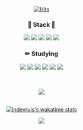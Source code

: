 <div align="center">

[![Hits](https://hits.seeyoufarm.com/api/count/incr/badge.svg?url=https%3A%2F%2Fgithub.com%2Findevruis%2Fhit-counter&count_bg=%23FFA8A8&title_bg=%23FF669B&icon=&icon_color=%23FFFFFF&title=hits&edge_flat=false)](https://hits.seeyoufarm.com)


<h3>🖤 Stack 🖤</h3>
  <img src="https://img.shields.io/badge/HTML-E34F26?style=flat&logo=HTML5&logoColor=white"/>
  <img src="https://img.shields.io/badge/CSS-1572B6?style=flat&logo=CSS3&logoColor=white"/>
  <img src="https://img.shields.io/badge/JavaScript-F7DF1E?style=flat&logo=JavaScript&logoColor=white"/>
  <img src="https://img.shields.io/badge/C-A8B9CC?style=flat&logo=c&logoColor=white"/>
  <img src="https://img.shields.io/badge/Sass-CC6699?style=flat&logo=Sass&logoColor=white"/>

  <h3>✏ Studying</h3>
  <img src="https://img.shields.io/badge/React-61DAFB?style=flat&logo=React&logoColor=white"/>
  <img src="https://img.shields.io/badge/Node.js-339933?style=flat&logo=Node.js&logoColor=white"/>
  <img src="https://img.shields.io/badge/MongoDB-47A248?style=flat&logo=MongoDB&logoColor=white"/>
  <img src="https://img.shields.io/badge/Python-3776AB?style=flat&logo=Python&logoColor=white"/>
  <img src="https://img.shields.io/badge/C++-00599C?style=flat-square&logo=cplusplus&logoColor=white"/>
  <img src="https://img.shields.io/badge/Next.js-000000?style=flat-square&logo=Next.js&logoColor=white"/>

<br><br>
<img src="https://github-readme-stats.vercel.app/api?username=indevruis&show_icons=true">
<br><br>
  
[![indevruis's wakatime stats](https://github-readme-stats.vercel.app/api/wakatime?username=indevruis&layout=compact&count_private=true)](https://github.com/anuraghazra/github-readme-stats)

<img src="https://github-readme-stats.vercel.app/api/top-langs/?username=indevruis&layout=compact">
</div>


<!--
**indevruis/indevruis** is a ✨ _special_ ✨ repository because its `README.md` (this file) appears on your GitHub profile.

Here are some ideas to get you started:

- 🔭 I’m currently working on ...
- 🌱 I’m currently learning ...
- 👯 I’m looking to collaborate on ...
- 🤔 I’m looking for help with ...
- 💬 Ask me about ...
- 📫 How to reach me: ...
- 😄 Pronouns: ...
- ⚡ Fun fact: ...
-->
